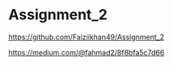 # Assignment_2
https://github.com/Faiziikhan49/Assignment_2

https://medium.com/@fahmad2/8f8bfa5c7d66
